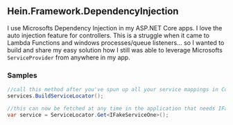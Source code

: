 ## Hein.Framework.DependencyInjection
I use Microsofts Dependency Injection in my ASP.NET Core apps.  I love the auto injection feature for controllers. This is a struggle when it came to Lambda Functions and windows processes/queue listeners... so I wanted to build and share my easy solution how I still was able to leverage Microsofts `ServiceProvider` from anywhere in my app.

### Samples
```csharp
//call this method after you've spun up all your service mappings in ConfigureServices()
services.BuildServiceLocator();

//this can now be fetched at any time in the application that needs IFakeServiceOne
var service = ServiceLocator.Get<IFakeServiceOne>();
```